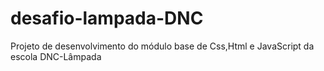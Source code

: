 # desafio-lampada-DNC
Projeto de desenvolvimento do módulo base de Css,Html e JavaScript da escola DNC-Lâmpada
